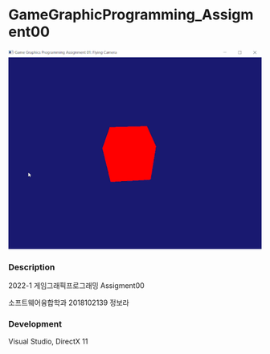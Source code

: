 # GameGraphicProgramming_Assigment00
![](cube.gif)

### Description
2022-1 게임그래픽프로그래밍 Assigment00

소프트웨어융합학과 2018102139 정보라

### Development
Visual Studio, DirectX 11
